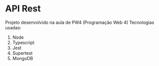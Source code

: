 # API Rest
Projeto desenvolvido na aula de PW4 (Programação Web 4)
Tecnologias usadas:
1. Node
2. Typescript
3. Jest
4. Supertest
5. MongoDB

